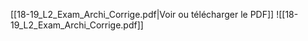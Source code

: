 ﻿[[18-19_L2_Exam_Archi_Corrige.pdf|Voir ou télécharger le PDF]]
![[18-19_L2_Exam_Archi_Corrige.pdf]]
